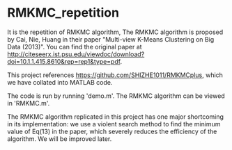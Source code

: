 # RMKMC_repetition
It is the repetition of RMKMC algorithm, The RMKMC algorithm is proposed by Cai, Nie, Huang in their paper "Multi-view K-Means Clustering on Big Data (2013)". You can find the original paper at http://citeseerx.ist.psu.edu/viewdoc/download?doi=10.1.1.415.8610&rep=rep1&type=pdf.

This project references https://github.com/SHIZHE1011/RMKMCplus, which we have collated into MATLAB code.

The code is run by running 'demo.m'. The RMKMC algorithm can be viewed in 'RMKMC.m'.

The RMKMC algorithm replicated in this project has one major shortcoming in its implementation: we use a violent search method to find the minimum value of Eq(13) in the paper, which severely reduces the efficiency of the algorithm. We will be improved later.
